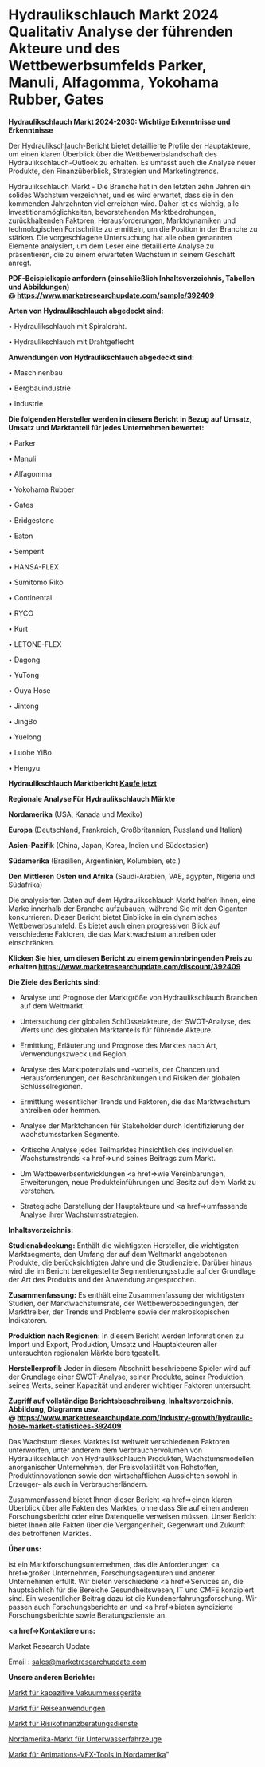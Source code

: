 # Hydraulikschlauch Markt 2024 Qualitativ Analyse der führenden Akteure und des Wettbewerbsumfelds Parker, Manuli, Alfagomma, Yokohama Rubber, Gates

<strong>Hydraulikschlauch Markt 2024-2030: Wichtige Erkenntnisse und Erkenntnisse</strong>

Der Hydraulikschlauch-Bericht bietet detaillierte Profile der Hauptakteure, um einen klaren Überblick über die Wettbewerbslandschaft des Hydraulikschlauch-Outlook zu erhalten. Es umfasst auch die Analyse neuer Produkte, den Finanzüberblick, Strategien und Marketingtrends.

Hydraulikschlauch Markt - Die Branche hat in den letzten zehn Jahren ein solides Wachstum verzeichnet, und es wird erwartet, dass sie in den kommenden Jahrzehnten viel erreichen wird. Daher ist es wichtig, alle Investitionsmöglichkeiten, bevorstehenden Marktbedrohungen, zurückhaltenden Faktoren, Herausforderungen, Marktdynamiken und technologischen Fortschritte zu ermitteln, um die Position in der Branche zu stärken. Die vorgeschlagene Untersuchung hat alle oben genannten Elemente analysiert, um dem Leser eine detaillierte Analyse zu präsentieren, die zu einem erwarteten Wachstum in seinem Geschäft anregt.

<strong><b>PDF-Beispielkopie anfordern (einschließlich Inhaltsverzeichnis, Tabellen und Abbildungen) @ </b></strong><strong><a href=https://www.marketresearchupdate.com/sample/392409><strong>https://www.marketresearchupdate.com/sample/392409</u></a></strong></strong>

<strong>Arten von Hydraulikschlauch abgedeckt sind:</strong>

• Hydraulikschlauch mit Spiraldraht.

• Hydraulikschlauch mit Drahtgeflecht

<strong>Anwendungen von Hydraulikschlauch abgedeckt sind:</strong>

• Maschinenbau

• Bergbauindustrie

• Industrie

<strong>Die folgenden Hersteller werden in diesem Bericht in Bezug auf Umsatz, Umsatz und Marktanteil für jedes Unternehmen bewertet:</strong>

• Parker

• Manuli

• Alfagomma

• Yokohama Rubber

• Gates

• Bridgestone

• Eaton

• Semperit

• HANSA-FLEX

• Sumitomo Riko

• Continental

• RYCO

• Kurt

• LETONE-FLEX

• Dagong

• YuTong

• Ouya Hose

• Jintong

• JingBo

• Yuelong

• Luohe YiBo

• Hengyu

<strong>Hydraulikschlauch Marktbericht <a href=https://www.marketresearchupdate.com/buynow/392409>Kaufe jetzt</a></strong>

<strong>Regionale Analyse Für Hydraulikschlauch Märkte</strong>

<strong>Nordamerika</strong> (USA, Kanada und Mexiko)

<strong>Europa</strong> (Deutschland, Frankreich, Großbritannien, Russland und Italien)

<strong>Asien-Pazifik</strong> (China, Japan, Korea, Indien und Südostasien)

<strong>Südamerika</strong> (Brasilien, Argentinien, Kolumbien, etc.)

<strong>Den Mittleren</strong> <strong>Osten und Afrika</strong> (Saudi-Arabien, VAE, ägypten, Nigeria und Südafrika)

Die analysierten Daten auf dem Hydraulikschlauch Markt helfen Ihnen, eine Marke innerhalb der Branche aufzubauen, während Sie mit den Giganten konkurrieren. Dieser Bericht bietet Einblicke in ein dynamisches Wettbewerbsumfeld. Es bietet auch einen progressiven Blick auf verschiedene Faktoren, die das Marktwachstum antreiben oder einschränken.

<strong>Klicken Sie hier, um diesen Bericht zu einem gewinnbringenden Preis zu erhalten
</strong><strong><a href=https://www.marketresearchupdate.com/discount/392409>https://www.marketresearchupdate.com/discount/392409</b></u></strong></a>

<strong>Die Ziele des Berichts sind:</strong>

- Analyse und Prognose der Marktgröße von Hydraulikschlauch Branchen auf dem Weltmarkt.

- Untersuchung der globalen Schlüsselakteure, der SWOT-Analyse, des Werts und des globalen Marktanteils für führende Akteure.

- Ermittlung, Erläuterung und Prognose des Marktes nach Art, Verwendungszweck und Region.

- Analyse des Marktpotenzials und -vorteils, der Chancen und Herausforderungen, der Beschränkungen und Risiken der globalen Schlüsselregionen.

- Ermittlung wesentlicher Trends und Faktoren, die das Marktwachstum antreiben oder hemmen.

- Analyse der Marktchancen für Stakeholder durch Identifizierung der wachstumsstarken Segmente.

- Kritische Analyse jedes Teilmarktes hinsichtlich des individuellen Wachstumstrends <a href=>und</a> seines Beitrags zum Markt.

- Um Wettbewerbsentwicklungen <a href=>wie</a> Vereinbarungen, Erweiterungen, neue Produkteinführungen und Besitz auf dem Markt zu verstehen.

- Strategische Darstellung der Hauptakteure und <a href=>umfas</a>sende Analyse ihrer Wachstumsstrategien.

<strong>Inhaltsverzeichnis:</strong>

<strong>Studienabdeckung:</strong> Enthält die wichtigsten Hersteller, die wichtigsten Marktsegmente, den Umfang der auf dem Weltmarkt angebotenen Produkte, die berücksichtigten Jahre und die Studienziele. Darüber hinaus wird die im Bericht bereitgestellte Segmentierungsstudie auf der Grundlage der Art des Produkts und der Anwendung angesprochen.

<strong>Zusammenfassung:</strong> Es enthält eine Zusammenfassung der wichtigsten Studien, der Marktwachstumsrate, der Wettbewerbsbedingungen, der Markttreiber, der Trends und Probleme sowie der makroskopischen Indikatoren.

<strong>Produktion nach Regionen:</strong> In diesem Bericht werden Informationen zu Import und Export, Produktion, Umsatz und Hauptakteuren aller untersuchten regionalen Märkte bereitgestellt.

<strong>Herstellerprofil:</strong> Jeder in diesem Abschnitt beschriebene Spieler wird auf der Grundlage einer SWOT-Analyse, seiner Produkte, seiner Produktion, seines Werts, seiner Kapazität und anderer wichtiger Faktoren untersucht.

<strong><b>Zugriff auf vollständige Berichtsbeschreibung, Inhaltsverzeichnis, Abbildung, Diagramm usw. @ </b></strong><strong><a href=https://www.marketresearchupdate.com/industry-growth/hydraulic-hose-market-statistices-392409>https://www.marketresearchupdate.com/industry-growth/hydraulic-hose-market-statistices-392409</a></strong>

Das Wachstum dieses Marktes ist weltweit verschiedenen Faktoren unterworfen, unter anderem dem Verbrauchervolumen von Hydraulikschlauch von Hydraulikschlauch Produkten, Wachstumsmodellen anorganischer Unternehmen, der Preisvolatilität von Rohstoffen, Produktinnovationen sowie den wirtschaftlichen Aussichten sowohl in Erzeuger- als auch in Verbraucherländern.

Zusammenfassend bietet Ihnen dieser Bericht <a href=>einen</a> klaren Überblick über alle Fakten des Marktes, ohne dass Sie auf einen anderen Forschungsbericht oder eine Datenquelle verweisen müssen. Unser Bericht bietet Ihnen alle Fakten über die Vergangenheit, Gegenwart und Zukunft des betroffenen Marktes.

<strong>Über uns:</strong>

 ist ein Marktforschungsunternehmen, das die Anforderungen <a href=>großer</a> Unternehmen, Forschungsagenturen und anderer Unternehmen erfüllt. Wir bieten verschiedene <a href=>Services</a> an, die hauptsächlich für die Bereiche Gesundheitswesen, IT und CMFE konzipiert sind. Ein wesentlicher Beitrag dazu ist die Kundenerfahrungsforschung. Wir passen auch Forschungsberichte an und <a href=>bieten</a> syndizierte Forschungsberichte sowie Beratungsdienste an.

<strong><a href=>Kontaktiere uns:</a></strong>

Market Research Update

Email : sales@marketresearchupdate.com

<strong>Unsere anderen Berichte:</strong>

<a href=https://www.linkedin.com/pulse/capacitive-vacuum-gauge-market-has-huge-growth>Markt für kapazitive Vakuummessgeräte</a>

<a href=https://www.linkedin.com/pulse/travel-application-market-size-emerging-trends>Markt für Reiseanwendungen</a>

<a href=https://www.linkedin.com/pulse/risk-financial-advisory-services-market-size-share-outlook>Markt für Risikofinanzberatungsdienste</a>

<a href=https://www.linkedin.com/pulse/north-america-underwater-rov-market-size-production>Nordamerika-Markt für Unterwasserfahrzeuge</a>

<a href=https://www.linkedin.com/pulse/north-america-animation-vfx-tools-market-8z6qf/>Markt für Animations-VFX-Tools in Nordamerika</a>"
